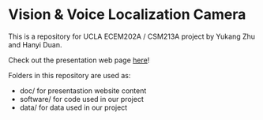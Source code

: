 # Vision & Voice Localization Camera

This is a repository for UCLA ECEM202A / CSM213A project by Yukang Zhu and Hanyi Duan.

Check out the presentation web page [here](https://yukangzhuu.github.io/vision-voice-localization-camera/)!

Folders in this repository are used as:
* doc/ for presentastion website content
* software/ for code used in our project
* data/ for data used in our project

